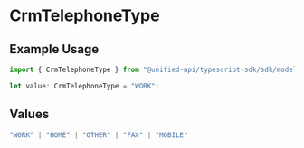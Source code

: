 # CrmTelephoneType

## Example Usage

```typescript
import { CrmTelephoneType } from "@unified-api/typescript-sdk/sdk/models/shared";

let value: CrmTelephoneType = "WORK";
```

## Values

```typescript
"WORK" | "HOME" | "OTHER" | "FAX" | "MOBILE"
```